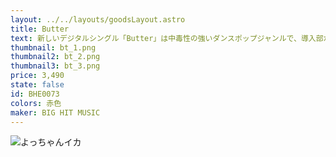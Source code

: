 ```yaml
---
layout: ../../layouts/goodsLayout.astro
title: Butter
text: 新しいデジタルシングル「Butter」は中毒性の強いダンスポップジャンルで、導入部から耳を引きるけるベースラインと清涼なシンセサウンドが特徴の今作は防弾少年団の時には柔らかく、時には強烈な相反する魅力が同時に感じられる作品となっている。
thumbnail: bt_1.png
thumbnail2: bt_2.png
thumbnail3: bt_3.png
price: 3,490
state: false
id: BHE0073
colors: 赤色
maker: BIG HIT MUSIC
---
```


![よっちゃんイカ](/images/yochan01.jpg)
